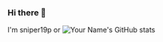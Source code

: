 ### Hi there 👋

I'm sniper19p or 
![Your Name's GitHub stats](https://github-readme-stats.vercel.app/api?username=sniper19p&show_icons=true&theme=radical)

